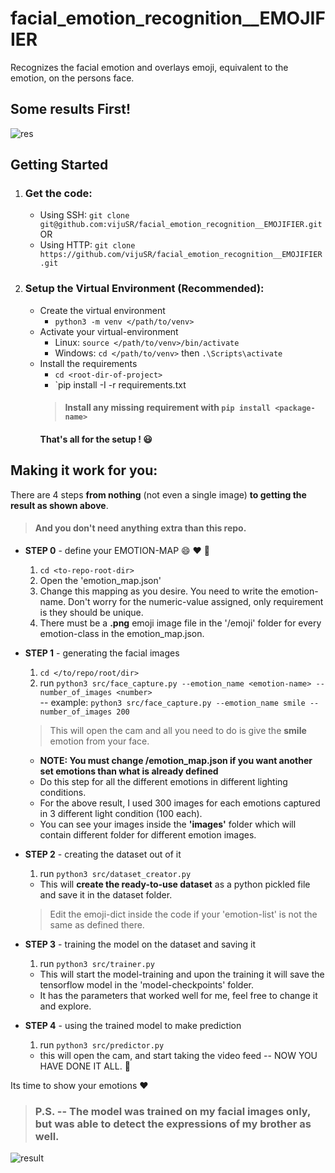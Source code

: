 # facial_emotion_recognition__EMOJIFIER
Recognizes the facial emotion and overlays emoji, equivalent to the emotion, on the persons face.  

## Some results First!  
![res](https://user-images.githubusercontent.com/20581741/46920875-34492e00-d012-11e8-81ac-fb9a69a40a57.gif)  

## Getting Started
1. ### Get the code:
    - Using SSH: `git clone git@github.com:vijuSR/facial_emotion_recognition__EMOJIFIER.git`  
    OR  
    - Using HTTP: `git clone https://github.com/vijuSR/facial_emotion_recognition__EMOJIFIER.git`

1. ### Setup the Virtual Environment (Recommended):
    - Create the virtual environment
        - `python3 -m venv </path/to/venv>`  
    - Activate your virtual-environment
        - Linux: `source </path/to/venv>/bin/activate`
        - Windows: `cd </path/to/venv>` then `.\Scripts\activate`  
    - Install the requirements
        - `cd <root-dir-of-project>`
        - `pip install -I -r requirements.txt
        > #### Install any missing requirement with `pip install <package-name>`  
        #### That's all for the setup ! :smiley: 

## Making it work for you:  

There are 4 steps **from nothing** (not even a single image) **to getting the result as shown above**.  
> #### And you don't need anything extra than this repo.  
- **STEP 0** - define your EMOTION-MAP :smile: :heart: :clap:
   1. `cd <to-repo-root-dir>`
   1. Open the 'emotion_map.json'
   1. Change this mapping as you desire. You need to write the emotion-name. Don't worry for the numeric-value assigned, only requirement is they should be unique.
   1. There must be a **.png** emoji image file in the '/emoji' folder for every emotion-class in the emotion_map.json.

- **STEP 1** - generating the facial images 
   1. `cd </to/repo/root/dir>`  
   1. run `python3 src/face_capture.py --emotion_name <emotion-name> --number_of_images <number>`   
   -- example: `python3 src/face_capture.py --emotion_name smile --number_of_images 200`
   > This will open the cam and all you need to do is give the **smile** emotion from your face.
   - **NOTE: You must change /emotion_map.json if you want another set emotions than what is already defined**
   - Do this step for all the different emotions in different lighting conditions.
   - For the above result, I used 300 images for each emotions captured in 3 different light condition (100  each).
   - You can see your images inside the **'images'** folder which will contain different folder for different emotion images.
    
- **STEP 2** - creating the dataset out of it  
   1. run `python3 src/dataset_creator.py`
   - This will **create the ready-to-use dataset** as a python pickled file and save it in the dataset folder.
   > Edit the emoji-dict inside the code if your 'emotion-list' is not the same as defined there.  
    
- **STEP 3** - training the model on the dataset and saving it  
    1. run `python3 src/trainer.py`
    - This will start the model-training and upon the training it will save the tensorflow model in the 'model-checkpoints' folder.  
    - It has the parameters that worked well for me, feel free to change it and explore.  
    
- **STEP 4** - using the trained model to make prediction  
    1. run `python3 src/predictor.py`
    - this will open the cam, and start taking the video feed -- NOW YOU HAVE DONE IT ALL. :clap:  
    
Its time to show your emotions :heart:

> ### P.S. -- The model was trained on my facial images only, but was able to detect the expressions of my brother as well.  
![result](https://user-images.githubusercontent.com/20581741/46920764-a4ef4b00-d010-11e8-943e-79623139d073.gif)
